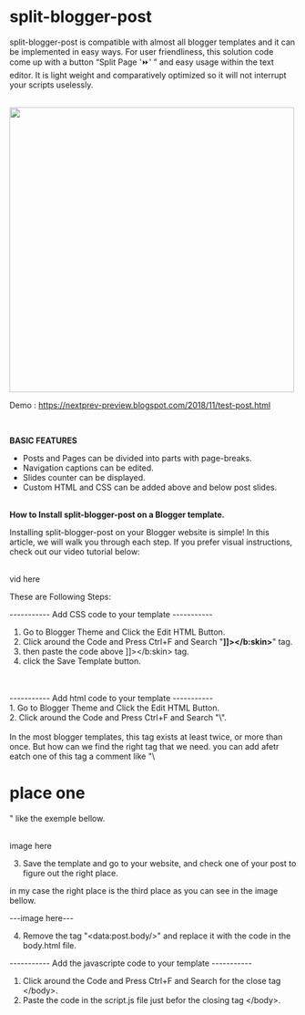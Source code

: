 # split-blogger-post


split-blogger-post is compatible with almost all blogger templates and it can be implemented in easy ways. For user friendliness, this solution code come up with a button “Split Page '⏩' ” and easy usage within the text editor. It is light weight and comparatively optimized so it will not interrupt your scripts uselessly.

<br>
<img src="https://1.bp.blogspot.com/-SNY-Z4N4Zwk/XxHRiEjRihI/AAAAAAAACMY/pWBGf5GzDR02MXKGH975lfSgcYP7IHA9gCLcBGAsYHQ/s1600/anonce2.png" width="500"/>

<br>

Demo : https://nextprev-preview.blogspot.com/2018/11/test-post.html

<br>

<b>BASIC FEATURES</b><br>
- Posts and Pages can be divided into parts with page-breaks.<br>
- Navigation captions can be edited.<br>
- Slides counter can be displayed.<br>
- Custom HTML and CSS can be added above and below post slides.<br>

<br>
<b>How to Install split-blogger-post on a Blogger template.</b>

<br>

Installing split-blogger-post on your Blogger website is simple! In this article, we will walk you through each step. If you prefer visual instructions, check out our video tutorial below:

<br>
vid here
<br>

These are Following Steps:<br>

----------- Add CSS code to your template -----------<br>
 1. Go to Blogger Theme and Click the Edit HTML Button.<br>
 2. Click around the Code and Press Ctrl+F and Search "<B>\]]></b:skin></B>" tag.<br>
 3. then paste the code above \]]></b:skin> tag. <br>
 4. click the Save Template button.<br>
 <br>
 <br>
----------- Add html code to your template -----------<br>
1. Go to Blogger Theme and Click the Edit HTML Button.<br>
2. Click around the Code and Press Ctrl+F and Search "\<data:post.body/>".<br><br>
In the most blogger templates, this tag exists at least twice, or more than once. But how can we find the right tag that we need. you can add afetr eatch one of this tag a comment like "\<h1>place one</h1>" like the exemple bellow.<br><br>

image here<br>

3. Save the template and go to your website, and check one of your post to figure out the right place.<br>

in my case the right place is the third place as you can see in the image bellow.<br>

---image here---<br>


4. Remove the tag "\<data:post.body/>" and replace it with the code in the body.html file.<br>


----------- Add the javascripte code to your template -----------<br>

1. Click around the Code and Press Ctrl+F and Search for the close tag \</body>. <br>
2. Paste the code in the script.js file just befor the closing tag \</body>. <br>









